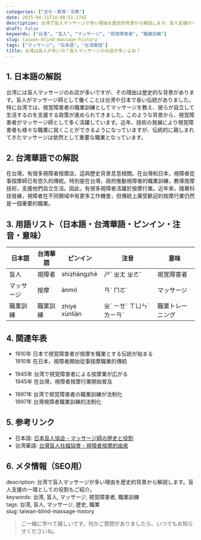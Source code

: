 ```yaml
---
categories: ["文化・教育・宗教"]
date: 2025-04-21T14:08:51.174Z
description: 台湾で盲人マッサージが多い理由を歴史的背景から解説します。盲人支援の一環としての役割もご紹介。
draft: False
keywords: ["台湾", "盲人", "マッサージ", "視覚障害者", "職業訓練"]
slug: taiwan-blind-massage-history
tags: ["マッサージ", "日本語", "台湾華語"]
title: 台湾は盲人が多いの？盲人マッサージのお店が多いよね？
---
```




## 1. 日本語の解説  
台湾には盲人マッサージのお店が多いですが、その理由は歴史的な背景があります。盲人がマッサージ師として働くことは台湾や日本で長い伝統がありました。特に台湾では、視覚障害者の職業訓練としてマッサージを教え、彼らが自立して生活するのを支援する政策が進められてきました。このような背景から、視覚障害者がマッサージ師として多く活躍しています。近年、技術の発展により視覚障害者も様々な職業に就くことができるようになっていますが、伝統的に親しまれてきたマッサージは依然として重要な職業となっています。

## 2. 台湾華語での解説  
在台灣，有很多視障者按摩店，這與歷史背景息息相關。在台灣和日本，視障者從事按摩師已有悠久的傳統。特別是在台灣，政府推動視障者的職業訓練，教導按摩技術，支援他們自立生活。因此，有很多視障者活躍於按摩行業。近年來，隨著科技發展，視障者在不同領域中有更多工作機會，但傳統上廣受歡迎的按摩行業仍然是一個重要的職業。

## 3. 用語リスト（日本語・台湾華語・ピンイン・注音・意味）  

| 日本語     | 台湾華語          | ピンイン      | 注音          | 意味                     |
|------------|------------------|--------------|--------------|--------------------------|
| 盲人       | 視障者           | shìzhāngzhě  | ㄕˋ ㄓㄤ ㄓㄜˇ | 視覚障害者                |
| マッサージ | 按摩             | ànmó         | ㄢˋ ㄇㄛˊ       | マッサージ               |
| 職業訓練   | 職業訓練         | zhíyè xùnliàn| ㄓˊ ㄧㄝˋ ㄒㄩㄣˋ ㄌㄧㄢˋ | 職業トレーニング  |

## 4. 関連年表  

- 1910年 日本で視覚障害者が按摩を職業とする伝統が始まる  
  1910年 在日本，視障者開始從事按摩職業的傳統

- 1945年 台湾で視覚障害者による按摩業が広がる  
  1945年 在台灣，視障者按摩行業開始普及

- 1997年 台湾で視覚障害者の職業訓練が法制化  
  1997年 台灣視障者職業訓練的法制化

## 5. 参考リンク  

- 日本語: [日本盲人協会 - マッサージ師の歴史と役割](https://www.japan-blind.massagedaiko.com)  
- 台湾華語: [台灣盲人社福協會 - 視障者按摩的由來](https://www.taiwan-blind.org/massagehistory)

## 6. メタ情報（SEO用）  

description: 台湾で盲人マッサージが多い理由を歴史的背景から解説します。盲人支援の一環としての役割もご紹介。  
keywords: 台湾, 盲人, マッサージ, 視覚障害者, 職業訓練  
tags: 台湾, 盲人, マッサージ, 歴史, 職業  
slug: taiwan-blind-massage-history

> ご一緒に学べて嬉しいです。何かご質問がありましたら、いつでもお知らせくださいね。